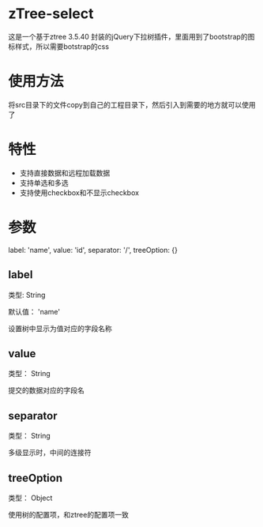 # zTree-select
这是一个基于ztree 3.5.40 封装的jQuery下拉树插件，里面用到了bootstrap的图标样式，所以需要botstrap的css


# 使用方法
将src目录下的文件copy到自己的工程目录下，然后引入到需要的地方就可以使用了
# 特性
* 支持直接数据和远程加载数据
* 支持单选和多选
* 支持使用checkbox和不显示checkbox

# 参数
label: 'name',
			value: 'id',
			separator: '/',
			treeOption: {}
## label
类型: String

默认值： 'name'

设置树中显示为值对应的字段名称

## value
类型： String

提交的数据对应的字段名


## separator
类型： String

多级显示时，中间的连接符

## treeOption
类型： Object

使用树的配置项，和ztree的配置项一致

